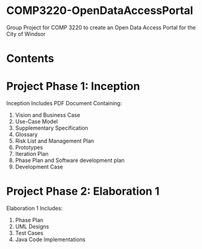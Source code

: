 # COMP3220-OpenDataAccessPortal
Group Project for COMP 3220 to create an Open Data Access Portal for the City of Windsor
<br/>
# Contents

# Project Phase 1: Inception
Inception Includes PDF Document Containing:<br/>
1. Vision and Business Case<br/>
2. Use-Case Model<br/>
3. Supplementary Specification<br/>
4. Glossary<br/>
5. Risk List and Management Plan<br/>
6. Prototypes<br/>
7. Iteration Plan<br/>
8. Phase Plan and Software development plan<br/>
9. Development Case

# Project Phase 2: Elaboration 1
Elaboration 1 Includes:<br/>
1. Phase Plan<br/>
2. UML Designs<br/>
3. Test Cases<br/>
4. Java Code Implementations
